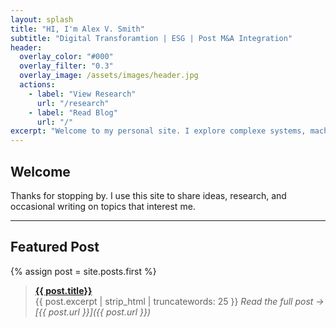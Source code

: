 ```yaml
---
layout: splash
title: "HI, I'm Alex V. Smith"
subtitle: "Digital Transforamtion | ESG | Post M&A Integration"
header:
  overlay_color: "#000"
  overlay_filter: "0.3"
  overlay_image: /assets/images/header.jpg
  actions:
    - label: "View Research"
      url: "/research"
    - label: "Read Blog"
      url: "/"
excerpt: "Welcome to my personal site. I explore complexe systems, machine learning, and the science of science."
---
```


## Welcome

Thanks for stopping by. I use this site to share ideas, research, and occasional writing on topics that interest me.

---

## Featured Post

{% assign post = site.posts.first %}
> [**{{ post.title}}**]({{_post.url}})<br>
> {{ post.excerpt | strip_html | truncatewords: 25 }}
_Read the full post → [{{ post.url }}]({{ post.url }})_
